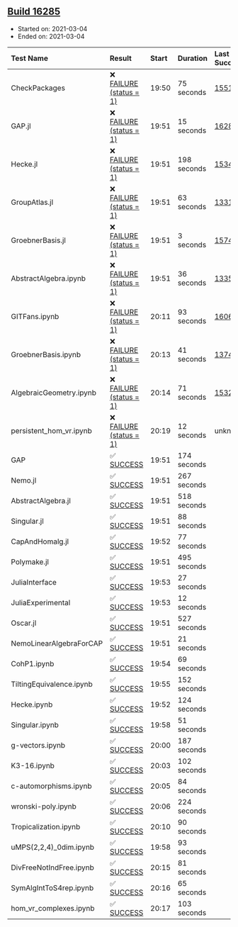 ## [Build 16285](https://oscarci.mathematik.uni-kl.de/job/oscar/16285/)

* Started on: 2021-03-04
* Ended on: 2021-03-04

| Test Name    | Result | Start | Duration | Last Success | First Failure |
|:-------------|:-------|:------|:---------|:-------------|:--------------|
| CheckPackages | ❌ [FAILURE (status = 1)](https://oscarci.mathematik.uni-kl.de/job/oscar/16285/artifact/logs/build-16285/CheckPackages.log) | 19:50 | 75 seconds | [15514](https://oscarci.mathematik.uni-kl.de/job/oscar/15514/) | [15515](https://oscarci.mathematik.uni-kl.de/job/oscar/15515/) |
| GAP.jl | ❌ [FAILURE (status = 1)](https://oscarci.mathematik.uni-kl.de/job/oscar/16285/artifact/logs/build-16285/GAP.jl.log) | 19:51 | 15 seconds | [16284](https://oscarci.mathematik.uni-kl.de/job/oscar/16284/) | [16285](https://oscarci.mathematik.uni-kl.de/job/oscar/16285/) |
| Hecke.jl | ❌ [FAILURE (status = 1)](https://oscarci.mathematik.uni-kl.de/job/oscar/16285/artifact/logs/build-16285/Hecke.jl.log) | 19:51 | 198 seconds | [15344](https://oscarci.mathematik.uni-kl.de/job/oscar/15344/) | [15348](https://oscarci.mathematik.uni-kl.de/job/oscar/15348/) |
| GroupAtlas.jl | ❌ [FAILURE (status = 1)](https://oscarci.mathematik.uni-kl.de/job/oscar/16285/artifact/logs/build-16285/GroupAtlas.jl.log) | 19:51 | 63 seconds | [13311](https://oscarci.mathematik.uni-kl.de/job/oscar/13311/) | [13312](https://oscarci.mathematik.uni-kl.de/job/oscar/13312/) |
| GroebnerBasis.jl | ❌ [FAILURE (status = 1)](https://oscarci.mathematik.uni-kl.de/job/oscar/16285/artifact/logs/build-16285/GroebnerBasis.jl.log) | 19:51 | 3 seconds | [15745](https://oscarci.mathematik.uni-kl.de/job/oscar/15745/) | [15746](https://oscarci.mathematik.uni-kl.de/job/oscar/15746/) |
| AbstractAlgebra.ipynb | ❌ [FAILURE (status = 1)](https://oscarci.mathematik.uni-kl.de/job/oscar/16285/artifact/logs/build-16285/AbstractAlgebra.ipynb.log) | 19:51 | 36 seconds | [13355](https://oscarci.mathematik.uni-kl.de/job/oscar/13355/) | [13356](https://oscarci.mathematik.uni-kl.de/job/oscar/13356/) |
| GITFans.ipynb | ❌ [FAILURE (status = 1)](https://oscarci.mathematik.uni-kl.de/job/oscar/16285/artifact/logs/build-16285/GITFans.ipynb.log) | 20:11 | 93 seconds | [16068](https://oscarci.mathematik.uni-kl.de/job/oscar/16068/) | [16069](https://oscarci.mathematik.uni-kl.de/job/oscar/16069/) |
| GroebnerBasis.ipynb | ❌ [FAILURE (status = 1)](https://oscarci.mathematik.uni-kl.de/job/oscar/16285/artifact/logs/build-16285/GroebnerBasis.ipynb.log) | 20:13 | 41 seconds | [13748](https://oscarci.mathematik.uni-kl.de/job/oscar/13748/) | [13749](https://oscarci.mathematik.uni-kl.de/job/oscar/13749/) |
| AlgebraicGeometry.ipynb | ❌ [FAILURE (status = 1)](https://oscarci.mathematik.uni-kl.de/job/oscar/16285/artifact/logs/build-16285/AlgebraicGeometry.ipynb.log) | 20:14 | 71 seconds | [15322](https://oscarci.mathematik.uni-kl.de/job/oscar/15322/) | [15323](https://oscarci.mathematik.uni-kl.de/job/oscar/15323/) |
| persistent_hom_vr.ipynb | ❌ [FAILURE (status = 1)](https://oscarci.mathematik.uni-kl.de/job/oscar/16285/artifact/logs/build-16285/persistent_hom_vr.ipynb.log) | 20:19 | 12 seconds | unknown | unknown |
| GAP | ✅ [SUCCESS](https://oscarci.mathematik.uni-kl.de/job/oscar/16285/artifact/logs/build-16285/GAP.log) | 19:51 | 174 seconds |  |  |
| Nemo.jl | ✅ [SUCCESS](https://oscarci.mathematik.uni-kl.de/job/oscar/16285/artifact/logs/build-16285/Nemo.jl.log) | 19:51 | 267 seconds |  |  |
| AbstractAlgebra.jl | ✅ [SUCCESS](https://oscarci.mathematik.uni-kl.de/job/oscar/16285/artifact/logs/build-16285/AbstractAlgebra.jl.log) | 19:51 | 518 seconds |  |  |
| Singular.jl | ✅ [SUCCESS](https://oscarci.mathematik.uni-kl.de/job/oscar/16285/artifact/logs/build-16285/Singular.jl.log) | 19:51 | 88 seconds |  |  |
| CapAndHomalg.jl | ✅ [SUCCESS](https://oscarci.mathematik.uni-kl.de/job/oscar/16285/artifact/logs/build-16285/CapAndHomalg.jl.log) | 19:52 | 77 seconds |  |  |
| Polymake.jl | ✅ [SUCCESS](https://oscarci.mathematik.uni-kl.de/job/oscar/16285/artifact/logs/build-16285/Polymake.jl.log) | 19:51 | 495 seconds |  |  |
| JuliaInterface | ✅ [SUCCESS](https://oscarci.mathematik.uni-kl.de/job/oscar/16285/artifact/logs/build-16285/JuliaInterface.log) | 19:53 | 27 seconds |  |  |
| JuliaExperimental | ✅ [SUCCESS](https://oscarci.mathematik.uni-kl.de/job/oscar/16285/artifact/logs/build-16285/JuliaExperimental.log) | 19:53 | 12 seconds |  |  |
| Oscar.jl | ✅ [SUCCESS](https://oscarci.mathematik.uni-kl.de/job/oscar/16285/artifact/logs/build-16285/Oscar.jl.log) | 19:51 | 527 seconds |  |  |
| NemoLinearAlgebraForCAP | ✅ [SUCCESS](https://oscarci.mathematik.uni-kl.de/job/oscar/16285/artifact/logs/build-16285/NemoLinearAlgebraForCAP.log) | 19:51 | 21 seconds |  |  |
| CohP1.ipynb | ✅ [SUCCESS](https://oscarci.mathematik.uni-kl.de/job/oscar/16285/artifact/logs/build-16285/CohP1.ipynb.log) | 19:54 | 69 seconds |  |  |
| TiltingEquivalence.ipynb | ✅ [SUCCESS](https://oscarci.mathematik.uni-kl.de/job/oscar/16285/artifact/logs/build-16285/TiltingEquivalence.ipynb.log) | 19:55 | 152 seconds |  |  |
| Hecke.ipynb | ✅ [SUCCESS](https://oscarci.mathematik.uni-kl.de/job/oscar/16285/artifact/logs/build-16285/Hecke.ipynb.log) | 19:52 | 124 seconds |  |  |
| Singular.ipynb | ✅ [SUCCESS](https://oscarci.mathematik.uni-kl.de/job/oscar/16285/artifact/logs/build-16285/Singular.ipynb.log) | 19:58 | 51 seconds |  |  |
| g-vectors.ipynb | ✅ [SUCCESS](https://oscarci.mathematik.uni-kl.de/job/oscar/16285/artifact/logs/build-16285/g-vectors.ipynb.log) | 20:00 | 187 seconds |  |  |
| K3-16.ipynb | ✅ [SUCCESS](https://oscarci.mathematik.uni-kl.de/job/oscar/16285/artifact/logs/build-16285/K3-16.ipynb.log) | 20:03 | 102 seconds |  |  |
| c-automorphisms.ipynb | ✅ [SUCCESS](https://oscarci.mathematik.uni-kl.de/job/oscar/16285/artifact/logs/build-16285/c-automorphisms.ipynb.log) | 20:05 | 84 seconds |  |  |
| wronski-poly.ipynb | ✅ [SUCCESS](https://oscarci.mathematik.uni-kl.de/job/oscar/16285/artifact/logs/build-16285/wronski-poly.ipynb.log) | 20:06 | 224 seconds |  |  |
| Tropicalization.ipynb | ✅ [SUCCESS](https://oscarci.mathematik.uni-kl.de/job/oscar/16285/artifact/logs/build-16285/Tropicalization.ipynb.log) | 20:10 | 90 seconds |  |  |
| uMPS(2,2,4)_0dim.ipynb | ✅ [SUCCESS](https://oscarci.mathematik.uni-kl.de/job/oscar/16285/artifact/logs/build-16285/uMPS-2-2-4-_0dim.ipynb.log) | 19:58 | 93 seconds |  |  |
| DivFreeNotIndFree.ipynb | ✅ [SUCCESS](https://oscarci.mathematik.uni-kl.de/job/oscar/16285/artifact/logs/build-16285/DivFreeNotIndFree.ipynb.log) | 20:15 | 81 seconds |  |  |
| SymAlgIntToS4rep.ipynb | ✅ [SUCCESS](https://oscarci.mathematik.uni-kl.de/job/oscar/16285/artifact/logs/build-16285/SymAlgIntToS4rep.ipynb.log) | 20:16 | 65 seconds |  |  |
| hom_vr_complexes.ipynb | ✅ [SUCCESS](https://oscarci.mathematik.uni-kl.de/job/oscar/16285/artifact/logs/build-16285/hom_vr_complexes.ipynb.log) | 20:17 | 103 seconds |  |  |

